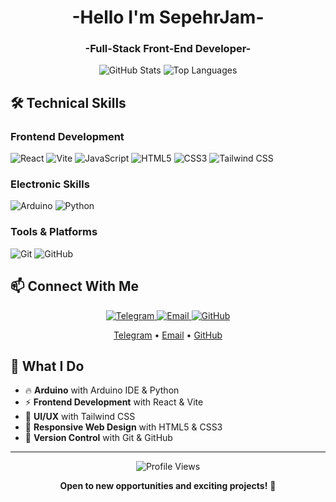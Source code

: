 <h1 align="center">-Hello I'm SepehrJam-</h1>
<h3 align="center">-Full-Stack Front-End Developer-</h3>

<p align="center">
  <img src="https://github-readme-stats.vercel.app/api?username=SepehrJam&show_icons=true&theme=radical" alt="GitHub Stats" />
  <img src="https://github-readme-stats.vercel.app/api/top-langs/?username=SepehrJam&layout=compact&theme=radical" alt="Top Languages" />
</p>

## 🛠️ Technical Skills

### **Frontend Development**
![React](https://img.shields.io/badge/React-20232A?style=for-the-badge&logo=react&logoColor=61DAFB)
![Vite](https://img.shields.io/badge/Vite-646CFF?style=for-the-badge&logo=vite&logoColor=white)
![JavaScript](https://img.shields.io/badge/JavaScript-F7DF1E?style=for-the-badge&logo=javascript&logoColor=black)
![HTML5](https://img.shields.io/badge/HTML5-E34F26?style=for-the-badge&logo=html5&logoColor=white)
![CSS3](https://img.shields.io/badge/CSS3-1572B6?style=for-the-badge&logo=css3&logoColor=white)
![Tailwind CSS](https://img.shields.io/badge/Tailwind_CSS-38B2AC?style=for-the-badge&logo=tailwind-css&logoColor=white)

### **Electronic Skills**
![Arduino](https://img.shields.io/badge/Arduino-008184?style=for-the-badge&logo=Arduino&logoColor=white)
![Python](https://img.shields.io/badge/Python-FFD43B?style=for-the-badge&logo=Python&logoColor=white)

### **Tools & Platforms**
![Git](https://img.shields.io/badge/Git-F05032?style=for-the-badge&logo=git&logoColor=white)
![GitHub](https://img.shields.io/badge/GitHub-181717?style=for-the-badge&logo=github&logoColor=white)

## 📫 Connect With Me

<p align="center">
  <a href="https://t.me/SepehrGJM">
    <img src="https://img.shields.io/badge/Telegram-2CA5E0?style=for-the-badge&logo=telegram&logoColor=white" alt="Telegram" />
  </a>
  <a href="mailto:sghafarian674@gmail.com@gmail.com">
    <img src="https://img.shields.io/badge/Email-D14836?style=for-the-badge&logo=gmail&logoColor=white" alt="Email" />
  </a>
  <a href="https://github.com/SepehrJam">
    <img src="https://img.shields.io/badge/GitHub-181717?style=for-the-badge&logo=github&logoColor=white" alt="GitHub" />
  </a>
</p>

<p align="center">
  <a href="https://t.me/SepehrJam" target="_blank">Telegram</a> • 
  <a href="mailto:sghafarian674@gmail.com@gmail.com" target="_blank">Email</a> • 
  <a href="https://github.com/SepehrJam" target="_blank">GitHub</a>
</p>

## 🌟 What I Do

- 🔥 **Arduino** with Arduino IDE & Python
- ⚡ **Frontend Development** with React & Vite
- 🎨 **UI/UX** with Tailwind CSS
- 📱 **Responsive Web Design** with HTML5 & CSS3
- 🔄 **Version Control** with Git & GitHub

---

<div align="center">

<p align="center"> 
  <img src="https://komarev.com/ghpvc/?username=SepehrJam&label=Profile%20Views&color=0e75b6&style=flat" alt="Profile Views" /> 
</p>

**Open to new opportunities and exciting projects!** 🚀

</div>
